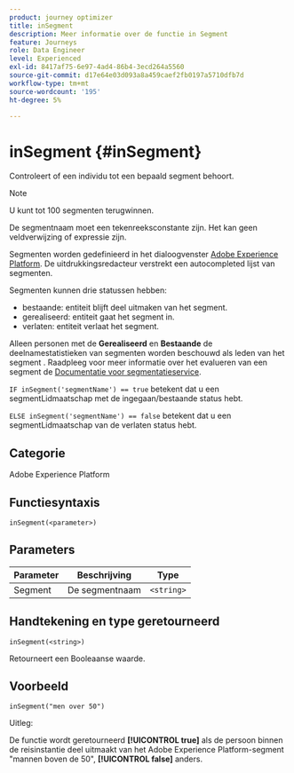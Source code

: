 ```yaml
---
product: journey optimizer
title: inSegment
description: Meer informatie over de functie in Segment
feature: Journeys
role: Data Engineer
level: Experienced
exl-id: 8417af75-6e97-4ad4-86b4-3ecd264a5560
source-git-commit: d17e64e03d093a8a459caef2fb0197a5710dfb7d
workflow-type: tm+mt
source-wordcount: '195'
ht-degree: 5%

---
```


# inSegment {#inSegment}

Controleert of een individu tot een bepaald segment behoort.

>[!NOTE]
>
>U kunt tot 100 segmenten terugwinnen.

De segmentnaam moet een tekenreeksconstante zijn. Het kan geen veldverwijzing of expressie zijn.

Segmenten worden gedefinieerd in het dialoogvenster [Adobe Experience Platform](https://platform.adobe.com/segment/overview). De uitdrukkingsredacteur verstrekt een autocompleted lijst van segmenten.

Segmenten kunnen drie statussen hebben:

* bestaande: entiteit blijft deel uitmaken van het segment.
* gerealiseerd: entiteit gaat het segment in.
* verlaten: entiteit verlaat het segment.

Alleen personen met de **Gerealiseerd** en **Bestaande** de deelnamestatistieken van segmenten worden beschouwd als leden van het segment . Raadpleeg voor meer informatie over het evalueren van een segment de [Documentatie voor segmentatieservice](https://experienceleague.adobe.com/docs/experience-platform/segmentation/tutorials/evaluate-a-segment.html?lang=en#interpret-segment-results).

`IF inSegment('segmentName') == true` betekent dat u een segmentLidmaatschap met de ingegaan/bestaande status hebt.

`ELSE inSegment('segmentName') == false` betekent dat u een segmentLidmaatschap van de verlaten status hebt.

## Categorie

Adobe Experience Platform

## Functiesyntaxis

`inSegment(<parameter>)`

## Parameters

| Parameter | Beschrijving | Type |
|--- |--- |--- |
| Segment | De segmentnaam | `<string>` |

## Handtekening en type geretourneerd

`inSegment(<string>)`

Retourneert een Booleaanse waarde.

## Voorbeeld

`inSegment("men over 50")`

Uitleg:

De functie wordt geretourneerd **[!UICONTROL true]** als de persoon binnen de reisinstantie deel uitmaakt van het Adobe Experience Platform-segment &quot;mannen boven de 50&quot;, **[!UICONTROL false]** anders.
